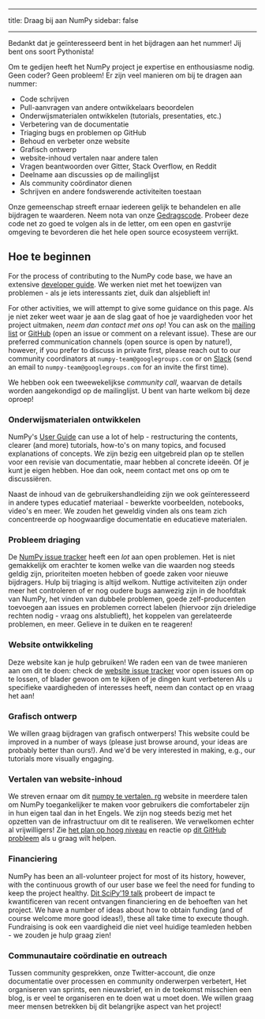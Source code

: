 - - -
title: Draag bij aan NumPy sidebar: false
- - -

Bedankt dat je geïnteresseerd bent in het bijdragen aan het nummer! Jij bent ons soort Pythonista!

Om te gedijen heeft het NumPy project je expertise en enthousiasme nodig. Geen coder? Geen probleem! Er zijn veel manieren om bij te dragen aan nummer:

- Code schrijven
- Pull-aanvragen van andere ontwikkelaars beoordelen
- Onderwijsmaterialen ontwikkelen (tutorials, presentaties, etc.)
- Verbetering van de documentatie
- Triaging bugs en problemen op GitHub
- Behoud en verbeter onze website
- Grafisch ontwerp
- website-inhoud vertalen naar andere talen
- Vragen beantwoorden over Gitter, Stack Overflow, en Reddit
- Deelname aan discussies op de mailinglijst
- Als community coördinator dienen
- Schrijven en andere fondswerende activiteiten toestaan

Onze gemeenschap streeft ernaar iedereen gelijk te behandelen en alle bijdragen te waarderen. Neem nota van onze [Gedragscode](/code-of-conduct). Probeer deze code net zo goed te volgen als in de letter, om een open en gastvrije omgeving te bevorderen die het hele open source ecosysteem verrijkt.

## Hoe te beginnen

For the process of contributing to the NumPy code base, we have an extensive [developer guide](https://numpy.org/devdocs/dev/index.html#development-process-summary). We werken niet met het toewijzen van problemen - als je iets interessants ziet, duik dan alsjeblieft in!

For other activities, we will attempt to give some guidance on this page. Als je niet zeker weet waar je aan de slag gaat of hoe je vaardigheden voor het project uitmaken, _neem dan contact met ons op_! You can ask on the [mailing list](https://mail.python.org/mailman/listinfo/numpy-discussion) or [GitHub](http://github.com/numpy/numpy) (open an issue or comment on a relevant issue). These are our preferred communication channels (open source is open by nature!), however, if you prefer to discuss in private first, please reach out to our community coordinators at `numpy-team@googlegroups.com` or on [Slack](https://numpy-team.slack.com) (send an email to `numpy-team@googlegroups.com` for an invite the first time).

We hebben ook een tweewekelijkse _community call_, waarvan de details worden aangekondigd op de mailinglijst. U bent van harte welkom bij deze oproep!


### Onderwijsmaterialen ontwikkelen

NumPy's [User Guide](https://numpy.org/devdocs) can use a lot of help - restructuring the contents, clearer (and more) tutorials, how-to's on many topics, and focused explanations of concepts. We zijn bezig een uitgebreid plan op te stellen voor een revisie van documentatie, maar hebben al concrete ideeën. Of je kunt je eigen hebben. Hoe dan ook, neem contact met ons op om te discussiëren.

Naast de inhoud van de gebruikershandleiding zijn we ook geïnteresseerd in andere types educatief materiaal - bewerkte voorbeelden, notebooks, video's en meer. We zouden het geweldig vinden als ons team zich concentreerde op hoogwaardige documentatie en educatieve materialen.


### Probleem driaging

De [NumPy issue tracker](https://github.com/numpy/numpy/issues) heeft een _lot_ aan open problemen. Het is niet gemakkelijk om erachter te komen welke van die waarden nog steeds geldig zijn, prioriteiten moeten hebben of goede zaken voor nieuwe bijdragers. Hulp bij triaging is altijd welkom. Nuttige activiteiten zijn onder meer het controleren of er nog oudere bugs aanwezig zijn in de hoofdtak van NumPy, het vinden van dubbele problemen, goede zelf-producenten toevoegen aan issues en problemen correct labelen (hiervoor zijn drieledige rechten nodig - vraag ons alstublieft), het koppelen van gerelateerde problemen, en meer. Gelieve in te duiken en te reageren!


### Website ontwikkeling

Deze website kan je hulp gebruiken! We raden een van de twee manieren aan om dit te doen: check de [website issue tracker](https://github.com/numpy/numpy.org) voor open issues om op te lossen, of blader gewoon om te kijken of je dingen kunt verbeteren Als u specifieke vaardigheden of interesses heeft, neem dan contact op en vraag het aan!


### Grafisch ontwerp

We willen graag bijdragen van grafisch ontwerpers! This website could be improved in a number of ways (please just browse around, your ideas are probably better than ours!). And we'd be very interested in making, e.g., our tutorials more visually engaging.


### Vertalen van website-inhoud

We streven ernaar om dit [numpy te vertalen. rg](https://numpy.org) website in meerdere talen om NumPy toegankelijker te maken voor gebruikers die comfortabeler zijn in hun eigen taal dan in het Engels. We zijn nog steeds bezig met het opzetten van de infrastructuur om dit te realiseren. We verwelkomen echter al vrijwilligers! Zie [het plan op hoog niveau](https://numpy.org/neps/nep-0028-website-redesign.html#translation-multilingual-i18n) en reactie op [dit GitHub probleem](https://github.com/numpy/numpy.org/issues/55) als u graag wilt helpen.


### Financiering

NumPy has been an all-volunteer project for most of its history, however, with the continuous growth of our user base we feel the need for funding to keep the project healthy. [Dit SciPy'19 talk](https://www.youtube.com/watch?v=dBTJD_FDVjU) probeert de impact te kwantificeren van recent ontvangen financiering en de behoeften van het project. We have a number of ideas about how to obtain funding (and of course welcome more good ideas!), these all take time to execute though. Fundraising is ook een vaardigheid die niet veel huidige teamleden hebben - we zouden je hulp graag zien!


### Communautaire coördinatie en outreach

Tussen community gesprekken, onze Twitter-account, die onze documentatie over processen en community onderwerpen verbetert, Het organiseren van sprints, een nieuwsbrief, en in de toekomst misschien een blog, is er veel te organiseren en te doen wat u moet doen. We willen graag meer mensen betrekken bij dit belangrijke aspect van het project!

